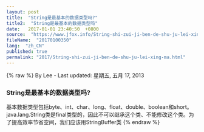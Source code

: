 ```yaml
---
layout: post
title:  "String是最基本的数据类型吗?"
title2:  "String是最基本的数据类型吗"
date:   2017-01-01 23:40:50  +0800
source:  "https://www.jfox.info/String-shi-zui-ji-ben-de-shu-ju-lei-xing-ma.html"
fileName:  "20170100350"
lang:  "zh_CN"
published: true
permalink: "2017/String-shi-zui-ji-ben-de-shu-ju-lei-xing-ma.html"
---
```

{% raw %}
By Lee - Last updated: 星期五, 五月 17, 2013

### String是最基本的数据类型吗?

基本数据类型包括byte、int、char、long、float、double、boolean和short。
java.lang.String类是final类型的，因此不可以继承这个类、不能修改这个类。为了提高效率节省空间，我们应该用StringBuffer类
{% endraw %}
